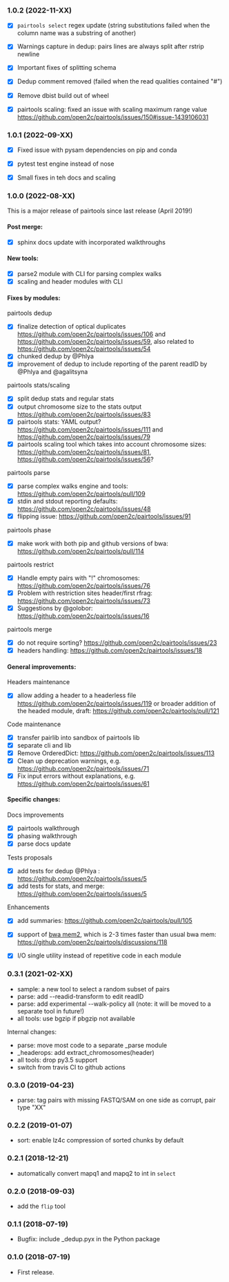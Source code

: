 ### 1.0.2 (2022-11-XX) ###

- [x] `pairtools select` regex update 
(string substitutions failed when the column name was a substring of another)

- [x] Warnings capture in dedup: pairs lines are always split after rstrip newline

- [x] Important fixes of splitting schema

- [x] Dedup comment removed (failed when the read qualities contained "#")

- [x] Remove dbist build out of wheel

- [x] pairtools scaling: fixed an issue with scaling maximum range value https://github.com/open2c/pairtools/issues/150#issue-1439106031 

### 1.0.1 (2022-09-XX) ###

- [x] Fixed issue with pysam dependencies on pip and conda

- [x] pytest test engine instead of nose

- [x] Small fixes in teh docs and scaling

### 1.0.0 (2022-08-XX) ###

This is a major release of pairtools since last release (April 2019!)

#### Post merge:

- [x] sphinx docs update with incorporated walkthroughs

#### New tools:
- [x] parse2 module with CLI for parsing complex walks
- [x] scaling and header modules with CLI

#### Fixes by modules:

pairtools dedup
- [x] finalize detection of optical duplicates https://github.com/open2c/pairtools/issues/106 and https://github.com/open2c/pairtools/issues/59, also related to  https://github.com/open2c/pairtools/issues/54 
- [x] chunked dedup by @Phlya 
- [x] improvement of dedup to include reporting of the parent readID by @Phlya and @agalitsyna

pairtools stats/scaling
- [x] split dedup stats and regular stats
- [x] output chromosome size to the stats output https://github.com/open2c/pairtools/issues/83 
- [x] pairtools stats: YAML output? https://github.com/open2c/pairtools/issues/111  and https://github.com/open2c/pairtools/issues/79
- [x] pairtools scaling tool which takes into account chromosome sizes: https://github.com/open2c/pairtools/issues/81,  https://github.com/open2c/pairtools/issues/56? 

pairtools parse
- [x] parse complex walks engine and tools: https://github.com/open2c/pairtools/pull/109
- [x] stdin and stdout reporting defaults: https://github.com/open2c/pairtools/issues/48 
- [x] flipping issue: https://github.com/open2c/pairtools/issues/91 

pairtools phase
- [x] make work with both pip and github versions of bwa: https://github.com/open2c/pairtools/pull/114

pairtools restrict
- [x] Handle empty pairs with "!" chromosomes: https://github.com/open2c/pairtools/issues/76 
- [x] Problem with restriction sites header/first rfrag: https://github.com/open2c/pairtools/issues/73 
- [x] Suggestions by @golobor: https://github.com/open2c/pairtools/issues/16

pairtools merge
- [x] do not require sorting? https://github.com/open2c/pairtools/issues/23 
- [x] headers handling: https://github.com/open2c/pairtools/issues/18

#### General improvements:

Headers maintenance
- [x] allow adding a header to a headerless file https://github.com/open2c/pairtools/issues/119
or broader addition of the headed module, draft: https://github.com/open2c/pairtools/pull/121 

Code maintenance
- [x] transfer pairlib into sandbox of pairtools lib
- [x] separate cli and lib
- [x] Remove OrderedDict: https://github.com/open2c/pairtools/issues/113 
- [x] Clean up deprecation warnings, e.g. https://github.com/open2c/pairtools/issues/71
- [x] Fix input errors without explanations, e.g. https://github.com/open2c/pairtools/issues/61 

#### Specific changes: 

Docs improvements
- [x] pairtools walkthrough
- [x] phasing walkthrough
- [x] parse docs update

Tests proposals
- [x] add tests for dedup @Phlya : https://github.com/open2c/pairtools/issues/5
- [x] add tests for stats, and merge: https://github.com/open2c/pairtools/issues/5

Enhancements
- [x] add summaries: https://github.com/open2c/pairtools/pull/105 
- [x] support of [bwa mem2]( https://github.com/bwa-mem2/bwa-mem2), which is 2-3 times faster than usual bwa mem: https://github.com/open2c/pairtools/discussions/118
- [x] I/O single utility instead of repetitive code in each module


### 0.3.1 (2021-02-XX) ###

* sample: a new tool to select a random subset of pairs
* parse: add --readid-transform to edit readID
* parse: add experimental --walk-policy all (note: it will be moved 
  to a separate tool in future!) 
* all tools: use bgzip if pbgzip not available

Internal changes:
* parse: move most code to a separate _parse module
* _headerops: add extract_chromosomes(header)  
* all tools: drop py3.5 support
* switch from travis CI to github actions

### 0.3.0 (2019-04-23) ###

* parse: tag pairs with missing FASTQ/SAM on one side as corrupt, pair type "XX"

### 0.2.2 (2019-01-07) ###

* sort: enable lz4c compression of sorted chunks by default

### 0.2.1 (2018-12-21) ###

* automatically convert mapq1 and mapq2 to int in `select`

### 0.2.0 (2018-09-03) ###

* add the `flip` tool

### 0.1.1 (2018-07-19) ###

* Bugfix: include _dedup.pyx in the Python package

### 0.1.0 (2018-07-19) ###

* First release.

